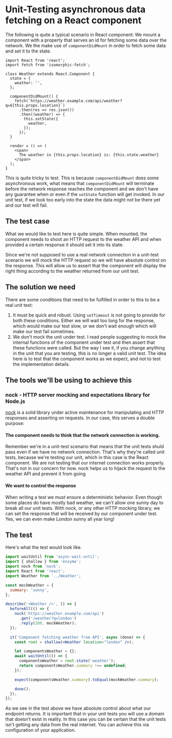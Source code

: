 # Unit-Testing asynchronous data fetching on a React component

The following is quite a typical scenario in React component: We mount a component with a property that serves an id for fetching some data over the network. We the make use of `componentDidMount` in order to fetch some data and set it to the state.

```
import React from 'react';
import fetch from 'isomorphic-fetch';

class Weather extends React.Component {
  state = {
    weather: '',
  };

  componentDidMount() {
    fetch(`https://weather.example.com/api/weather?q=${this.props.location}`)
      .then(res => res.json())
      .then((weather) => {
        this.setState({
          weather,
        });
      });
  }

  render = () => (
    <span>
      The weather in {this.props.location} is: {this.state.weather}
    </span>
  );
}
```

This is quite tricky to test. This is because `componentDidMount` does some asynchronous work, what means that `componentDidMount` will terminate before the network response reaches the component and we don't have any guarantee when or even if the `setState` function will get invoked. In our unit test, if we look too early into the state the data might not be there yet and our test will fail.

## The test case

What we would like to test here is quite simple. When mounted, the component needs to shoot an HTTP request to the weather API and when provided a certain response it should set it into its state.

Since we're not supposed to use a real network connection in a unit-test scenario we will mock the HTTP request so we will have absolute control on the response. This will allow us to assert that the component will display the right thing according to the weather returned from our unit test.

## The solution we need

There are some conditions that need to be fulfilled in order to this to be a real unit test:

1. It must be quick and robust. Using `setTimeout` is not going to provide for both these conditions. Either we will wait too long for the response, which would make our test slow, or we don't wait enough which will make our test fail sometimes.
2. We don't mock the unit under test. I read people suggesting to mock the internal functions of the component under test and then assert that these functions were called. But the way I see it, if you change anything in the unit that you are testing, this is no longer a valid unit test. The idea here is to test that the component works as we expect, and not to test the implementation details.

## The tools we'll be using to achieve this

### nock - HTTP server mocking and expectations library for Node.js

[nock](https://www.npmjs.com/package/nock) is a solid library under active maintenance for manipulating and HTTP responses and asserting on requests. In our case, this serves a double purpose:

#### The component needs to think that the network connection is working.
Remember we're in a unit-test scenario that means that the unit tests shuld pass even if we have no network connection. That's why they're called unit tests, because we're testing our unit, which in this case is the React component. We are not testing that our internet connection works properly. That's not in our concern for now. nock helps us to hijack the request to the weather API and prevent it from going

#### We want to control the response 
When writing a test we must ensure a deterministic behavior. Even though some places do have mostly bad weather, we can't allow one sunny day to break all our unit tests. With nock, or any other HTTP mocking library, we can set the response that will be received by our component under test. Yes, we can even make London sunny all year long!

## The test

Here's what the test would look like.

```jsx
import waitUntil from 'async-wait-until';
import { shallow } from 'enzyme';
import nock from 'nock';
import React from 'react';
import Weather from '../Weather';

const mockWeather = {
  summary: 'sunny',
};

describe('<Weather />', () => {
  beforeAll(() => {
    nock('https://weather.example.com/api')
      .get('/weather?q=london')
      .reply(200, mockWeather);
  });

  it('Component fetching weather from API', async (done) => {
    const root = shallow(<Weather location="london" />);

    let componentsWeather = {};
    await waitUntil(() => {
      componentsWeather = root.state('weather');
      return componentsWeather.summary !== undefined;
    });

    expect(componentsWeather.summary).toEqual(mockWeather.summary);

    done();
  });
});

```

As we see in the test above we have absolute control about what our endpoint returns. It is important that in your unit tests you will use a domain that doesn't exist in reality. In this case you can be certain that the unit tests isn't getting any data from the real internet. You can achieve this via configuration of your application.
